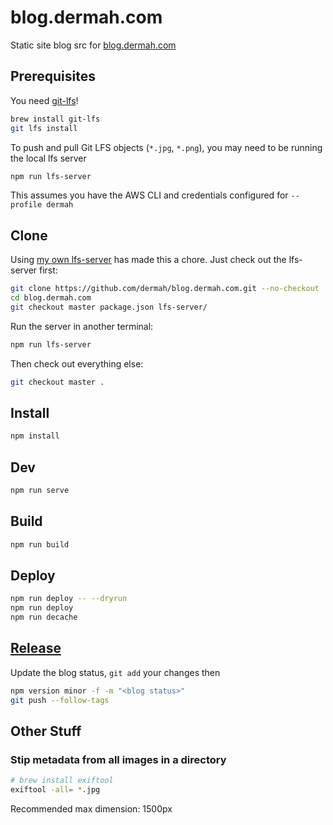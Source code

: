 # blog.dermah.com

Static site blog src for [blog.dermah.com](https://blog.dermah.com)

## Prerequisites

You need [git-lfs](https://git-lfs.github.com/)!

```bash
brew install git-lfs
git lfs install
```

To push and pull Git LFS objects (`*.jpg`, `*.png`), you may need to be running the local lfs server

```bash
npm run lfs-server
```

This assumes you have the AWS CLI and credentials configured for `--profile dermah`

## Clone

Using [my own lfs-server](https://blog.dermah.com/2020/05/26/how-to-be-stingy-git-lfs-on-your-own-s3-bucket/) has made this a chore. Just check out the lfs-server first:

```bash
git clone https://github.com/dermah/blog.dermah.com.git --no-checkout
cd blog.dermah.com
git checkout master package.json lfs-server/
```

Run the server in another terminal:

```bash
npm run lfs-server
```

Then check out everything else:

```bash
git checkout master .
```

## Install

```bash
npm install
```

## Dev

```bash
npm run serve
```

## Build

```bash
npm run build
```

## Deploy

```bash
npm run deploy -- --dryrun
npm run deploy
npm run decache
```

## [Release](https://github.com/Dermah/blog.dermah.com/releases)

Update the blog status, `git add` your changes then

```bash
npm version minor -f -m "<blog status>"
git push --follow-tags
```

## Other Stuff

### Stip metadata from all images in a directory

```bash
# brew install exiftool
exiftool -all= *.jpg
```

Recommended max dimension: 1500px
